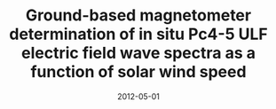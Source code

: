 ---
title: "Ground-based magnetometer determination of in situ Pc4-5 ULF electric field wave spectra as a function of solar wind speed"
collection: publications
permalink: /publication/2012-05-01-Rae_a
date: 2012-05-01
venue: 'Journal of Geophysical Research: Space Physics'
paperurl: 'https://doi.org/10.1029/2011JA017335'
citation: 'Rae, I. J., Mann, I. R., Murphy, K. R., Ozeke, L. G., Milling, D. K., Chan, A. A., et al. (2012). Ground-based magnetometer determination of in situ Pc4-5 ULF electric field wave spectra as a function of solar wind speed. Journal of Geophysical Research: Space Physics, 117(4), 1-17. '
---